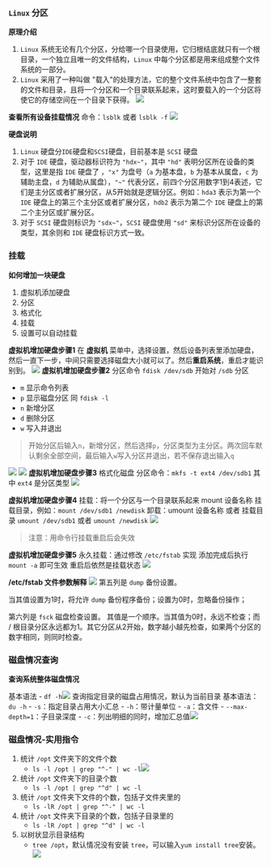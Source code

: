 ### `Linux` 分区
**原理介绍**
1. `Linux` 系统无论有几个分区，分给哪一个目录使用，它归根结底就只有一个根目录，一个独立且唯一的文件结构，`Linux` 中每个分区都是用来组成整个文件系统的一部分。
2. `Linux` 采用了一种叫做 "载入"的处理方法，它的整个文件系统中包含了一整套的文件和目录，且将一个分区和一个目录联系起来，这时要载入的一个分区将使它的存储空间在一个目录下获得。
![](https://markdown-ft.oss-cn-shenzhen.aliyuncs.com/image-for-typora/20221111135353.png)


**查看所有设备挂载情况**
命令：`lsblk` 或者 `lsblk -f`
![](https://markdown-ft.oss-cn-shenzhen.aliyuncs.com/image-for-typora/20221111134313.png)

**硬盘说明**
1. `Linux` 硬盘分`IDE`硬盘和`SCSI`硬盘，目前基本是 `SCSI` 硬盘
2. 对于 `IDE` 硬盘，驱动器标识符为 `"hdx~"`，其中 `"hd"` 表明分区所在设备的类型，这里是指 `IDE` 硬盘了 ，`"x"` 为盘号（`a` 为基本盘，`b` 为基本从属盘，`c` 为辅助主盘，`d` 为辅助从属盘），`"~"` 代表分区，前四个分区用数字1到4表述，它们是主分区或者扩展分区，从5开始就是逻辑分区。例如：`hda3` 表示为第一个 `IDE` 硬盘上的第三个主分区或者扩展分区，`hdb2` 表示为第二个 `IDE` 硬盘上的第二个主分区或扩展分区。
3. 对于 `SCSI` 硬盘则标识为 `"sdx~"`，`SCSI` 硬盘使用 `"sd"` 来标识分区所在设备的类型，其余则和 `IDE` 硬盘标识方式一致。

### 挂载
**如何增加一块硬盘**
1. 虚拟机添加硬盘
2. 分区
3. 格式化
4. 挂载
5. 设置可以自动挂载

**虚拟机增加硬盘步骤1**
在 **虚拟机** 菜单中，选择设置，然后设备列表里添加硬盘，然后一直下一步，中间只需要选择磁盘大小就可以了。然后**重启系统**，重启才能识别到。
![](https://markdown-ft.oss-cn-shenzhen.aliyuncs.com/image-for-typora/20221111140107.png)
**虚拟机增加硬盘步骤2**
分区命令 `fdisk /dev/sdb`
开始对 `/sdb` 分区
- `m` 显示命令列表
- `p` 显示磁盘分区 同 `fdisk -l`
- `n` 新增分区
- `d` 删除分区
- `w` 写入并退出
> 开始分区后输入`n`，新增分区，然后选择`p`，分区类型为主分区。两次回车默认剩余全部空间，最后输入`w`写入分区并退出，若不保存退出输入`q`

![](https://markdown-ft.oss-cn-shenzhen.aliyuncs.com/image-for-typora/20221111142414.png)
![](https://markdown-ft.oss-cn-shenzhen.aliyuncs.com/image-for-typora/20221111142701.png)
**虚拟机增加硬盘步骤3**
格式化磁盘
分区命令：`mkfs -t ext4 /dev/sdb1`
其中 `ext4` 是分区类型
![](https://markdown-ft.oss-cn-shenzhen.aliyuncs.com/image-for-typora/20221111144126.png)

**虚拟机增加硬盘步骤4**
挂载：将一个分区与一个目录联系起来
mount 设备名称 挂载目录，例如：`mount /dev/sdb1 /newdisk`
卸载：umount 设备名称 或者 挂载目录
`umount /dev/sdb1` 或者 `umount /newdisk`
![](https://markdown-ft.oss-cn-shenzhen.aliyuncs.com/image-for-typora/20221111144444.png)

> 注意：用命令行挂载重启后会失效

**虚拟机增加硬盘步骤5**
永久挂载：通过修改 `/etc/fstab` 实现
添加完成后执行 `mount -a` 即可生效
重启后依然是挂载状态
![](https://markdown-ft.oss-cn-shenzhen.aliyuncs.com/image-for-typora/20221111150540.png)

**/etc/fstab 文件参数解释**
![](https://markdown-ft.oss-cn-shenzhen.aliyuncs.com/image-for-typora/20221111145601.png)
第五列是 `dump` 备份设置。

当其值设置为1时，将允许 `dump` 备份程序备份；设置为0时，忽略备份操作；

第六列是 `fsck` 磁盘检查设置。
其值是一个顺序。当其值为0时，永远不检查；而 / 根目录分区永远都为1。其它分区从2开始，数字越小越先检查，如果两个分区的数字相同，则同时检查。

### 磁盘情况查询
**查询系统整体磁盘情况**

基本语法
	- `df -h`![](https://markdown-ft.oss-cn-shenzhen.aliyuncs.com/image-for-typora/20221111150653.png)
查询指定目录的磁盘占用情况，默认为当前目录
基本语法：`du -h`
	- `-s`：指定目录占用大小汇总
	- `-h`：带计量单位
	- `-a`：含文件
	- `--max-depth=1`：子目录深度
	- `-c`：列出明细的同时，增加汇总值![](https://markdown-ft.oss-cn-shenzhen.aliyuncs.com/image-for-typora/20221111151428.png)

### 磁盘情况-实用指令

1. 统计 `/opt` 文件夹下的文件个数
	- `ls -l /opt | grep "^-" | wc -l`![](https://markdown-ft.oss-cn-shenzhen.aliyuncs.com/image-for-typora/20221111151832.png)
2.  统计 `/opt` 文件夹下的目录个数
	- `ls -l /opt | grep "^d" | wc -l`
3.  统计 `/opt` 文件夹下文件的个数，包括子文件夹里的
	- `ls -lR /opt | grep "^-" | wc -l`
4.  统计 `/opt` 文件夹下目录的个数，包括子目录里的
	- `ls -lR /opt | grep "^d" | wc -l`
5. 以树状显示目录结构
	- `tree /opt`，默认情况没有安装 `tree`，可以输入`yum install tree`安装。![](https://markdown-ft.oss-cn-shenzhen.aliyuncs.com/image-for-typora/20221111152232.png)
